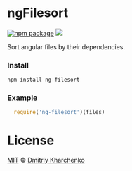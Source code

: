 # ngFilesort

[![npm package][npm-ver-link]][releases]
[![][dl-badge]][npm-pkg-link]

Sort angular files by their dependencies.

### Install

```a
npm install ng-filesort
```

### Example

```js
  require('ng-filesort')(files)
```

# License

[MIT][mit] © [Dmitriy Kharchenko][author]


[mit]:          http://opensource.org/licenses/MIT
[author]:       https://github.com/aki-russia
[releases]:     https://github.com/aki-russia/ng-filesort/releases
[npm-pkg-link]: https://www.npmjs.org/package/ng-filesort
[npm-ver-link]: https://img.shields.io/npm/v/ng-filesort.svg?style=flat-square
[dl-badge]:     http://img.shields.io/npm/dm/ng-filesort.svg?style=flat-square
